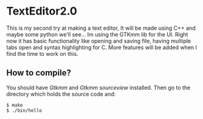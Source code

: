 # TextEditor2.0
This is my second try at making a text editor, It will be made using C++ and maybe some python we'll see... Im using the GTKmm lib for the UI. Right now it has basic functionality like opening and saving file, having multiple tabs open and syntax highlighting for C. More features will be added when I find the time to work on this.

## How to compile?
You should have *Gtkmm* and *Gtkmm sourceview* installed. Then go to the directory which holds the source code and:

```
$ make
$ ./bin/hello
```
